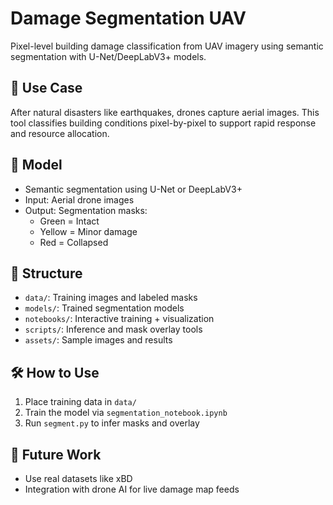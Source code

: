 # Damage Segmentation UAV

Pixel-level building damage classification from UAV imagery using semantic segmentation with U-Net/DeepLabV3+ models.

## 🧱 Use Case
After natural disasters like earthquakes, drones capture aerial images. This tool classifies building conditions pixel-by-pixel to support rapid response and resource allocation.

## 🧠 Model
- Semantic segmentation using U-Net or DeepLabV3+
- Input: Aerial drone images
- Output: Segmentation masks:
  - Green = Intact
  - Yellow = Minor damage
  - Red = Collapsed

## 📁 Structure
- `data/`: Training images and labeled masks
- `models/`: Trained segmentation models
- `notebooks/`: Interactive training + visualization
- `scripts/`: Inference and mask overlay tools
- `assets/`: Sample images and results

## 🛠️ How to Use
1. Place training data in `data/`
2. Train the model via `segmentation_notebook.ipynb`
3. Run `segment.py` to infer masks and overlay

## 🔮 Future Work
- Use real datasets like xBD
- Integration with drone AI for live damage map feeds
